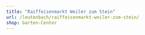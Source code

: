 ```yaml
---
title: "Raiffeisenmarkt Weiler zum Stein"
url: /leutenbach/raiffeisenmarkt-weiler-zum-stein/
shop: Garten-Center
---
```

